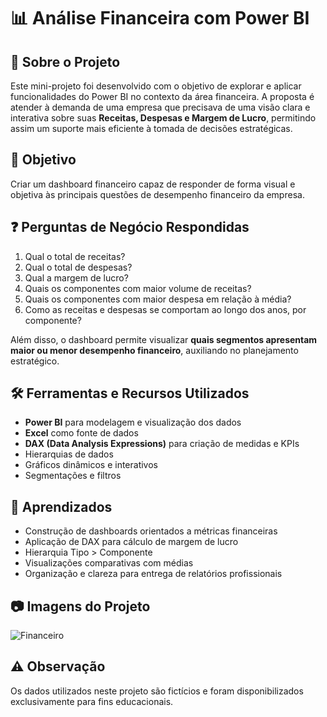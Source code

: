 # 📊 Análise Financeira com Power BI

## 💼 Sobre o Projeto
Este mini-projeto foi desenvolvido com o objetivo de explorar e aplicar funcionalidades do Power BI no contexto da área financeira. A proposta é atender à demanda de uma empresa que precisava de uma visão clara e interativa sobre suas **Receitas, Despesas e Margem de Lucro**, permitindo assim um suporte mais eficiente à tomada de decisões estratégicas.

## 🎯 Objetivo
Criar um dashboard financeiro capaz de responder de forma visual e objetiva às principais questões de desempenho financeiro da empresa.

## ❓ Perguntas de Negócio Respondidas

1. Qual o total de receitas?
2. Qual o total de despesas?
3. Qual a margem de lucro?
4. Quais os componentes com maior volume de receitas?
5. Quais os componentes com maior despesa em relação à média?
6. Como as receitas e despesas se comportam ao longo dos anos, por componente?

Além disso, o dashboard permite visualizar **quais segmentos apresentam maior ou menor desempenho financeiro**, auxiliando no planejamento estratégico.

## 🛠️ Ferramentas e Recursos Utilizados

- **Power BI** para modelagem e visualização dos dados  
- **Excel** como fonte de dados  
- **DAX (Data Analysis Expressions)** para criação de medidas e KPIs  
- Hierarquias de dados  
- Gráficos dinâmicos e interativos  
- Segmentações e filtros

## 📌 Aprendizados

- Construção de dashboards orientados a métricas financeiras
- Aplicação de DAX para cálculo de margem de lucro
- Hierarquia Tipo > Componente
- Visualizações comparativas com médias
- Organização e clareza para entrega de relatórios profissionais

## 📷 Imagens do Projeto
![Financeiro](https://github.com/user-attachments/assets/19561fcb-a024-44a4-aefc-5aaa5ea6683b)

## ⚠️ Observação

Os dados utilizados neste projeto são fictícios e foram disponibilizados exclusivamente para fins educacionais.


